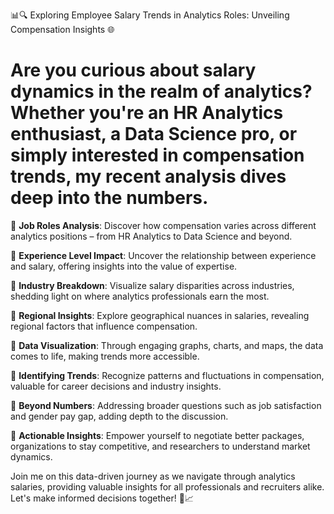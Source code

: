 📊🔍 Exploring Employee Salary Trends in Analytics Roles: Unveiling Compensation Insights 🌐

# Are you curious about salary dynamics in the realm of analytics? Whether you're an HR Analytics enthusiast, a Data Science pro, or simply interested in compensation trends, my recent analysis dives deep into the numbers.

🔹 **Job Roles Analysis**: Discover how compensation varies across different analytics positions – from HR Analytics to Data Science and beyond.

🔹 **Experience Level Impact**: Uncover the relationship between experience and salary, offering insights into the value of expertise.

🔹 **Industry Breakdown**: Visualize salary disparities across industries, shedding light on where analytics professionals earn the most.

🔹 **Regional Insights**: Explore geographical nuances in salaries, revealing regional factors that influence compensation.

🔹 **Data Visualization**: Through engaging graphs, charts, and maps, the data comes to life, making trends more accessible.

🔹 **Identifying Trends**: Recognize patterns and fluctuations in compensation, valuable for career decisions and industry insights.

🔹 **Beyond Numbers**: Addressing broader questions such as job satisfaction and gender pay gap, adding depth to the discussion.

🔹 **Actionable Insights**: Empower yourself to negotiate better packages, organizations to stay competitive, and researchers to understand market dynamics.

Join me on this data-driven journey as we navigate through analytics salaries, providing valuable insights for all professionals and recruiters alike. Let's make informed decisions together! 🚀📈
